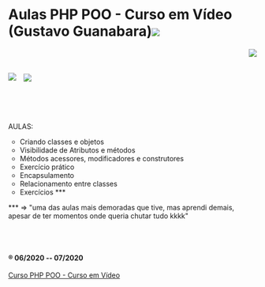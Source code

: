 <h1>Aulas PHP POO - Curso em Vídeo (Gustavo Guanabara)<img src="https://i.imgur.com/JlviyZW.png"/></h1>
<img src="https://i.imgur.com/Pxy5QNG.png" align="right"/>
<br/>
<br/>
<p><img src="https://i.imgur.com/BSFnjYf.png" align="left"/>&nbsp;&nbsp;    <span><img src="https://i.imgur.com/ZCwsxbf.png" align="center"/></span></p>
<br/>
<br/>
<br/>
<br/>
AULAS:
<ul type="circle">
	<li>Criando classes e objetos</li>
	<li>Visibilidade de Atributos e métodos</li>
	<li>Métodos acessores, modificadores e construtores</li>
	<li>Exercício prático</li>
	<li>Encapsulamento</li>
	<li>Relacionamento entre classes</li>
	<li>Exercícios ***</li>   
</ul><p>*** => "uma das aulas mais demoradas que tive, mas aprendi demais, apesar de ter momentos onde queria chutar tudo kkkk"</p><br/>
<br/>



<h4>&reg; 06/2020 -- 07/2020</h4>
<a href="https://www.youtube.com/playlist?list=PLHz_AreHm4dmGuLII3tsvryMMD7VgcT7x">Curso PHP POO - Curso em Vídeo</a>
